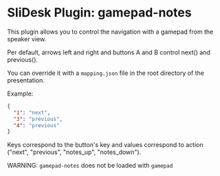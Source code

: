 # SliDesk Plugin: gamepad-notes

This plugin allows you to control the navigation with a gamepad from the speaker view.

Per default, arrows left and right and buttons A and B control next() and previous().

You can override it with a `mapping.json` file in the root directory of the presentation.

Example:

```json
{
  "1": "next",
  "3": "previous",
  "4": "previous"
}
```

Keys correspond to the button's key and values correspond to action ("next", "previous", "notes_up", "notes_down").

WARNING: `gamepad-notes` does not be loaded with `gamepad`

